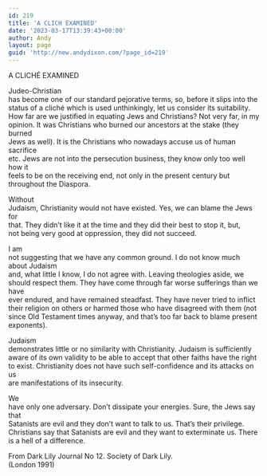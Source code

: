 ```yaml
---
id: 219
title: 'A CLICH EXAMINED'
date: '2023-03-17T13:39:43+00:00'
author: Andy
layout: page
guid: 'http://new.andydixon.com/?page_id=219'
---
```


A CLICHÉ EXAMINED

Judeo-Christian  
has become one of our standard pejorative terms, so, before it slips into the  
status of a cliché which is used unthinkingly, let us consider its suitability.  
How far are we justified in equating Jews and Christians? Not very far, in my  
opinion. It was Christians who burned our ancestors at the stake (they burned  
Jews as well). It is the Christians who nowadays accuse us of human sacrifice  
etc. Jews are not into the persecution business, they know only too well how it  
feels to be on the receiving end, not only in the present century but  
throughout the Diaspora.

Without  
Judaism, Christianity would not have existed. Yes, we can blame the Jews for  
that. They didn’t like it at the time and they did their best to stop it, but,  
not being very good at oppression, they did not succeed.

I am  
not suggesting that we have any common ground. I do not know much about Judaism  
and, what little I know, I do not agree with. Leaving theologies aside, we  
should respect them. They have come through far worse sufferings than we have  
ever endured, and have remained steadfast. They have never tried to inflict  
their religion on others or harmed those who have disagreed with them (not  
since Old Testament times anyway, and that’s too far back to blame present  
exponents).

Judaism  
demonstrates little or no similarity with Christianity. Judaism is sufficiently  
aware of its own validity to be able to accept that other faiths have the right  
to exist. Christianity does not have such self-confidence and its attacks on us  
are manifestations of its insecurity.

We  
have only one adversary. Don’t dissipate your energies. Sure, the Jews say that  
Satanists are evil and they don’t want to talk to us. That’s their privilege.  
Christians say that Satanists are evil and they want to exterminate us. There  
is a hell of a difference.

From Dark Lily Journal No 12. Society of Dark Lily.  
(London 1991)